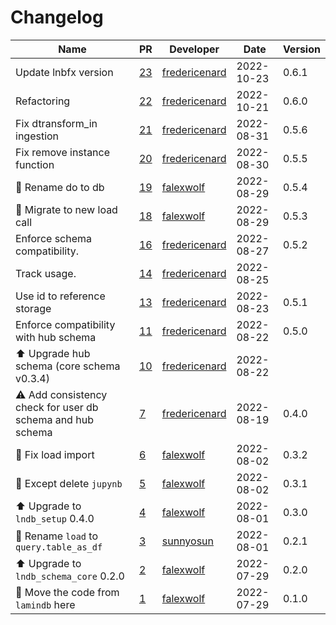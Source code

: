 # Changelog

<!-- prettier-ignore -->
Name | PR | Developer | Date | Version
--- | --- | --- | --- | ---
Update lnbfx version | [23](https://github.com/laminlabs/lndb-hub/pull/23) | [fredericenard](https://github.com/fredericenard) | 2022-10-23 | 0.6.1
Refactoring | [22](https://github.com/laminlabs/lndb-hub/pull/22) | [fredericenard](https://github.com/fredericenard) | 2022-10-21 | 0.6.0
Fix dtransform_in ingestion | [21](https://github.com/laminlabs/lndb-hub/pull/21) | [fredericenard](https://github.com/fredericenard) | 2022-08-31 | 0.5.6
Fix remove instance function | [20](https://github.com/laminlabs/lndb-hub/pull/20) | [fredericenard](https://github.com/fredericenard) | 2022-08-30 | 0.5.5
🚚 Rename do to db | [19](https://github.com/laminlabs/lndb-hub/pull/19) | [falexwolf](https://github.com/falexwolf) | 2022-08-29 | 0.5.4
🚚 Migrate to new load call | [18](https://github.com/laminlabs/lndb-hub/pull/18) | [falexwolf](https://github.com/falexwolf) | 2022-08-29 | 0.5.3
Enforce schema compatibility. | [16](https://github.com/laminlabs/lndb-hub/pull/16) | [fredericenard](https://github.com/fredericenard) | 2022-08-27 | 0.5.2
Track usage. | [14](https://github.com/laminlabs/lndb-hub/pull/14) | [fredericenard](https://github.com/fredericenard) | 2022-08-25 |
Use id to reference storage | [13](https://github.com/laminlabs/lndb-hub/pull/13) | [fredericenard](https://github.com/fredericenard) | 2022-08-23 | 0.5.1
Enforce compatibility with hub schema | [11](https://github.com/laminlabs/lndb-hub/pull/11) | [fredericenard](https://github.com/fredericenard) | 2022-08-22 | 0.5.0
⬆️ Upgrade hub schema (core schema v0.3.4) | [10](https://github.com/laminlabs/lndb-hub/pull/10) | [fredericenard](https://github.com/fredericenard) | 2022-08-22 |
⚠️ Add consistency check for user db schema and hub schema | [7](https://github.com/laminlabs/lndb-hub/pull/7) | [fredericenard](https://github.com/fredericenard) | 2022-08-19 | 0.4.0
🐛 Fix load import | [6](https://github.com/laminlabs/lndb-hub/pull/6) | [falexwolf](https://github.com/falexwolf) | 2022-08-02 | 0.3.2
🐛 Except delete `jupynb` | [5](https://github.com/laminlabs/lndb-hub/pull/5) | [falexwolf](https://github.com/falexwolf) | 2022-08-02 | 0.3.1
⬆️ Upgrade to `lndb_setup` 0.4.0 | [4](https://github.com/laminlabs/lndb-hub/pull/4) | [falexwolf](https://github.com/falexwolf) | 2022-08-01 | 0.3.0
🚚 Rename `load` to `query.table_as_df` | [3](https://github.com/laminlabs/lndb-hub/pull/3) | [sunnyosun](https://github.com/sunnyosun) | 2022-08-01 | 0.2.1
⬆️ Upgrade to `lndb_schema_core` 0.2.0 | [2](https://github.com/laminlabs/lndb-hub/pull/2) | [falexwolf](https://github.com/falexwolf) | 2022-07-29 | 0.2.0
🚚 Move the code from `lamindb` here | [1](https://github.com/laminlabs/lndb-hub/pull/1) | [falexwolf](https://github.com/falexwolf) | 2022-07-29 | 0.1.0
